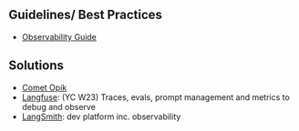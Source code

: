 
## Guidelines/ Best Practices

- [Observability Guide](https://www.confident-ai.com/blog/what-is-llm-observability-the-ultimate-llm-monitoring-guide)

## Solutions

- [Comet Opik](https://www.comet.com/docs/opik/)
- [Langfuse](https://langfuse.com/): (YC W23) Traces, evals, prompt management and metrics to debug and observe
- [LangSmith](https://www.langchain.com/langsmith): dev platform inc. observability